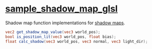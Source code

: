# [sample_shadow_map_glsl](sample_shadow_map_glsl.hpp)

Shadow map function implementations for [shadow maps](../../../../shadow_maps/shadow_map.md).

```glsl
vec2 get_shadow_map_value(vec3 world_pos);
bool is_position_lit(vec3 world_pos, float bias);
float calc_shadow(vec3 world_pos, vec3 normal, vec3 light_dir);
```